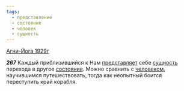 ```yaml
---
tags:
  - представление
  - состояние
  - человек
  - сущность
---
```


[Агни-Йога 1929г](/agni/1929)

___267___
Каждый приблизившийся к Нам [представляет](/tag/#представление) себе [сущность](/tag/#сущность) перехода в другое [состояние](/tag/#состояние). Можно сравнить с [человеком](/tag/#человек), научившимся путешествовать, тогда как неопытный боится переступить край корабля.